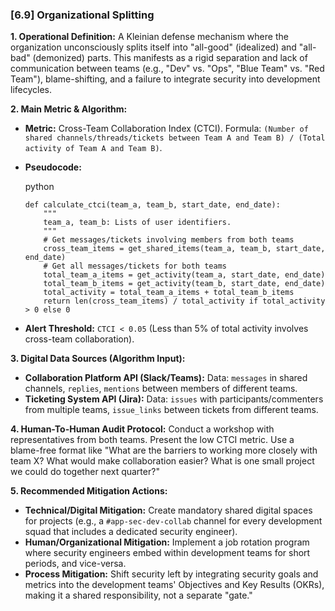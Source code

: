 ### **[6.9] Organizational Splitting**

**1. Operational Definition:**
A Kleinian defense mechanism where the organization unconsciously splits itself into "all-good" (idealized) and "all-bad" (demonized) parts. This manifests as a rigid separation and lack of communication between teams (e.g., "Dev" vs. "Ops", "Blue Team" vs. "Red Team"), blame-shifting, and a failure to integrate security into development lifecycles.

**2. Main Metric & Algorithm:**

- **Metric:** Cross-Team Collaboration Index (CTCI). Formula: `(Number of shared channels/threads/tickets between Team A and Team B) / (Total activity of Team A and Team B)`.

- **Pseudocode:**

  python

  ```
  def calculate_ctci(team_a, team_b, start_date, end_date):
      """
      team_a, team_b: Lists of user identifiers.
      """
      # Get messages/tickets involving members from both teams
      cross_team_items = get_shared_items(team_a, team_b, start_date, end_date)
      # Get all messages/tickets for both teams
      total_team_a_items = get_activity(team_a, start_date, end_date)
      total_team_b_items = get_activity(team_b, start_date, end_date)
      total_activity = total_team_a_items + total_team_b_items
      return len(cross_team_items) / total_activity if total_activity > 0 else 0
  ```

  

- **Alert Threshold:** `CTCI < 0.05` (Less than 5% of total activity involves cross-team collaboration).

**3. Digital Data Sources (Algorithm Input):**

- **Collaboration Platform API (Slack/Teams):** Data: `messages` in shared channels, `replies`, `mentions` between members of different teams.
- **Ticketing System API (Jira):** Data: `issues` with participants/commenters from multiple teams, `issue_links` between tickets from different teams.

**4. Human-To-Human Audit Protocol:**
Conduct a workshop with representatives from both teams. Present the low CTCI metric. Use a blame-free format like "What are the barriers to working more closely with team X? What would make collaboration easier? What is one small project we could do together next quarter?"

**5. Recommended Mitigation Actions:**

- **Technical/Digital Mitigation:** Create mandatory shared digital spaces for projects (e.g., a `#app-sec-dev-collab` channel for every development squad that includes a dedicated security engineer).
- **Human/Organizational Mitigation:** Implement a job rotation program where security engineers embed within development teams for short periods, and vice-versa.
- **Process Mitigation:** Shift security left by integrating security goals and metrics into the development teams' Objectives and Key Results (OKRs), making it a shared responsibility, not a separate "gate."